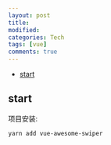 ```yaml
---
layout: post
title:
modified:
categories: Tech
tags: [vue]
comments: true
---
```


<!-- TOC -->

- [start](#start)

<!-- /TOC -->

## start

项目安装:

```sh
yarn add vue-awesome-swiper
```
